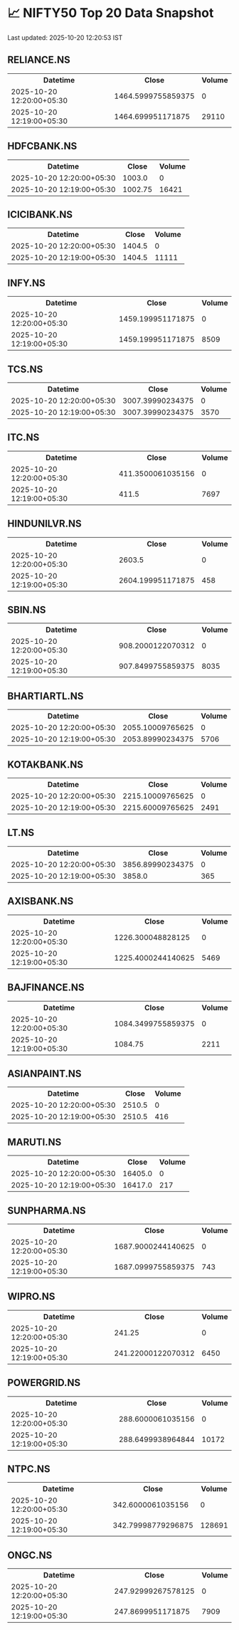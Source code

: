 # 📈 NIFTY50 Top 20 Data Snapshot

Last updated: 2025-10-20 12:20:53 IST

## RELIANCE.NS

<table>
  <tr><th>Datetime</th><th>Close</th><th>Volume</th></tr>
  <tr><td>2025-10-20 12:20:00+05:30</td><td>1464.5999755859375</td><td>0</td></tr>
  <tr><td>2025-10-20 12:19:00+05:30</td><td>1464.699951171875</td><td>29110</td></tr>
</table>

## HDFCBANK.NS

<table>
  <tr><th>Datetime</th><th>Close</th><th>Volume</th></tr>
  <tr><td>2025-10-20 12:20:00+05:30</td><td>1003.0</td><td>0</td></tr>
  <tr><td>2025-10-20 12:19:00+05:30</td><td>1002.75</td><td>16421</td></tr>
</table>

## ICICIBANK.NS

<table>
  <tr><th>Datetime</th><th>Close</th><th>Volume</th></tr>
  <tr><td>2025-10-20 12:20:00+05:30</td><td>1404.5</td><td>0</td></tr>
  <tr><td>2025-10-20 12:19:00+05:30</td><td>1404.5</td><td>11111</td></tr>
</table>

## INFY.NS

<table>
  <tr><th>Datetime</th><th>Close</th><th>Volume</th></tr>
  <tr><td>2025-10-20 12:20:00+05:30</td><td>1459.199951171875</td><td>0</td></tr>
  <tr><td>2025-10-20 12:19:00+05:30</td><td>1459.199951171875</td><td>8509</td></tr>
</table>

## TCS.NS

<table>
  <tr><th>Datetime</th><th>Close</th><th>Volume</th></tr>
  <tr><td>2025-10-20 12:20:00+05:30</td><td>3007.39990234375</td><td>0</td></tr>
  <tr><td>2025-10-20 12:19:00+05:30</td><td>3007.39990234375</td><td>3570</td></tr>
</table>

## ITC.NS

<table>
  <tr><th>Datetime</th><th>Close</th><th>Volume</th></tr>
  <tr><td>2025-10-20 12:20:00+05:30</td><td>411.3500061035156</td><td>0</td></tr>
  <tr><td>2025-10-20 12:19:00+05:30</td><td>411.5</td><td>7697</td></tr>
</table>

## HINDUNILVR.NS

<table>
  <tr><th>Datetime</th><th>Close</th><th>Volume</th></tr>
  <tr><td>2025-10-20 12:20:00+05:30</td><td>2603.5</td><td>0</td></tr>
  <tr><td>2025-10-20 12:19:00+05:30</td><td>2604.199951171875</td><td>458</td></tr>
</table>

## SBIN.NS

<table>
  <tr><th>Datetime</th><th>Close</th><th>Volume</th></tr>
  <tr><td>2025-10-20 12:20:00+05:30</td><td>908.2000122070312</td><td>0</td></tr>
  <tr><td>2025-10-20 12:19:00+05:30</td><td>907.8499755859375</td><td>8035</td></tr>
</table>

## BHARTIARTL.NS

<table>
  <tr><th>Datetime</th><th>Close</th><th>Volume</th></tr>
  <tr><td>2025-10-20 12:20:00+05:30</td><td>2055.10009765625</td><td>0</td></tr>
  <tr><td>2025-10-20 12:19:00+05:30</td><td>2053.89990234375</td><td>5706</td></tr>
</table>

## KOTAKBANK.NS

<table>
  <tr><th>Datetime</th><th>Close</th><th>Volume</th></tr>
  <tr><td>2025-10-20 12:20:00+05:30</td><td>2215.10009765625</td><td>0</td></tr>
  <tr><td>2025-10-20 12:19:00+05:30</td><td>2215.60009765625</td><td>2491</td></tr>
</table>

## LT.NS

<table>
  <tr><th>Datetime</th><th>Close</th><th>Volume</th></tr>
  <tr><td>2025-10-20 12:20:00+05:30</td><td>3856.89990234375</td><td>0</td></tr>
  <tr><td>2025-10-20 12:19:00+05:30</td><td>3858.0</td><td>365</td></tr>
</table>

## AXISBANK.NS

<table>
  <tr><th>Datetime</th><th>Close</th><th>Volume</th></tr>
  <tr><td>2025-10-20 12:20:00+05:30</td><td>1226.300048828125</td><td>0</td></tr>
  <tr><td>2025-10-20 12:19:00+05:30</td><td>1225.4000244140625</td><td>5469</td></tr>
</table>

## BAJFINANCE.NS

<table>
  <tr><th>Datetime</th><th>Close</th><th>Volume</th></tr>
  <tr><td>2025-10-20 12:20:00+05:30</td><td>1084.3499755859375</td><td>0</td></tr>
  <tr><td>2025-10-20 12:19:00+05:30</td><td>1084.75</td><td>2211</td></tr>
</table>

## ASIANPAINT.NS

<table>
  <tr><th>Datetime</th><th>Close</th><th>Volume</th></tr>
  <tr><td>2025-10-20 12:20:00+05:30</td><td>2510.5</td><td>0</td></tr>
  <tr><td>2025-10-20 12:19:00+05:30</td><td>2510.5</td><td>416</td></tr>
</table>

## MARUTI.NS

<table>
  <tr><th>Datetime</th><th>Close</th><th>Volume</th></tr>
  <tr><td>2025-10-20 12:20:00+05:30</td><td>16405.0</td><td>0</td></tr>
  <tr><td>2025-10-20 12:19:00+05:30</td><td>16417.0</td><td>217</td></tr>
</table>

## SUNPHARMA.NS

<table>
  <tr><th>Datetime</th><th>Close</th><th>Volume</th></tr>
  <tr><td>2025-10-20 12:20:00+05:30</td><td>1687.9000244140625</td><td>0</td></tr>
  <tr><td>2025-10-20 12:19:00+05:30</td><td>1687.0999755859375</td><td>743</td></tr>
</table>

## WIPRO.NS

<table>
  <tr><th>Datetime</th><th>Close</th><th>Volume</th></tr>
  <tr><td>2025-10-20 12:20:00+05:30</td><td>241.25</td><td>0</td></tr>
  <tr><td>2025-10-20 12:19:00+05:30</td><td>241.22000122070312</td><td>6450</td></tr>
</table>

## POWERGRID.NS

<table>
  <tr><th>Datetime</th><th>Close</th><th>Volume</th></tr>
  <tr><td>2025-10-20 12:20:00+05:30</td><td>288.6000061035156</td><td>0</td></tr>
  <tr><td>2025-10-20 12:19:00+05:30</td><td>288.6499938964844</td><td>10172</td></tr>
</table>

## NTPC.NS

<table>
  <tr><th>Datetime</th><th>Close</th><th>Volume</th></tr>
  <tr><td>2025-10-20 12:20:00+05:30</td><td>342.6000061035156</td><td>0</td></tr>
  <tr><td>2025-10-20 12:19:00+05:30</td><td>342.79998779296875</td><td>128691</td></tr>
</table>

## ONGC.NS

<table>
  <tr><th>Datetime</th><th>Close</th><th>Volume</th></tr>
  <tr><td>2025-10-20 12:20:00+05:30</td><td>247.92999267578125</td><td>0</td></tr>
  <tr><td>2025-10-20 12:19:00+05:30</td><td>247.8699951171875</td><td>7909</td></tr>
</table>

